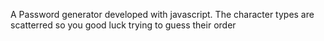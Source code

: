 A Password generator developed with javascript. 
The character types are scatterred so you good luck trying to guess their order
